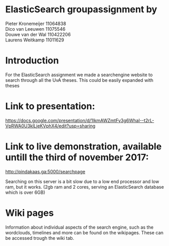 # ElasticSearch groupassignment by
Pieter Kronemeijer 11064838<br>
Dico van Leeuwen 11075546<br>
Douwe van der Wal 110422206<br>
Laurens Weitkamp 11011629<br>

# Introduction
For the ElasticSearch assignment we made a searchengine website to search through all the UvA theses. This could be easily expanded with theses


# Link to presentation:
https://docs.google.com/presentation/d/1lkmAWZmtFy3g6WhaI--t2rL-VpRWA0U3klLjeKVphX4/edit?usp=sharing

# Link to live demonstration, available untill the third of november 2017:
http://pindakaas.ga:5000/searchpage 

Searching on this server is a bit slow due to a low end processor and low ram, but it works. (2gb ram and 2 cores, serving an ElasticSearch database which is over 6GB)

# Wiki pages
Information about individual aspects of the search engine, such as the wordclouds, timelines and more can be found on the wikipages. These can be accessed trough the wiki tab.
